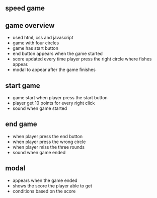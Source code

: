 ## speed game
## game overview
- used html, css and javascript
- game with four circles
- game has start button
- end button appears when the game started
- score updated every time player press the right circle where fishes appear.
- modal to appear after the game finishes

## start game
- game start when player press the start button
- player get 10 points for every right click
- sound when game started

## end game
- when player press the end button
- when player press the wrong circle
- when player miss the three rounds
- sound when game ended

## modal
- appears when the game ended
- shows the score the player able to get
- conditions based on the score
